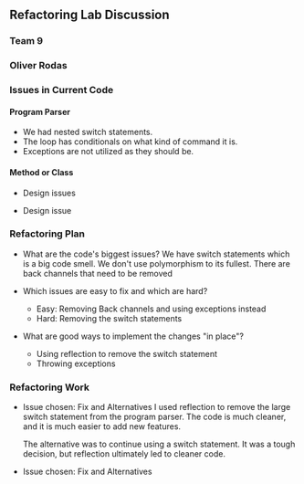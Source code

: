 ## Refactoring Lab Discussion
### Team 9
### Oliver Rodas

### Issues in Current Code


#### Program Parser
* We had nested switch statements. 
* The loop has conditionals on what kind of command it is.
* Exceptions are not utilized as they should be.

#### Method or Class
 * Design issues

 * Design issue


### Refactoring Plan

 * What are the code's biggest issues?
We have switch statements which is a big code smell. We don't use polymorphism to its fullest. There are back channels that need to be removed

 * Which issues are easy to fix and which are hard?
    * Easy: Removing Back channels and using exceptions instead
    * Hard: Removing the switch statements

 * What are good ways to implement the changes "in place"?
    * Using reflection to remove the switch statement
    * Throwing exceptions

### Refactoring Work

 * Issue chosen: Fix and Alternatives
    I used reflection to remove the large switch statement from the program parser. The code is much cleaner, and it is much easier to add new features.
   
    The alternative was to continue using a switch statement. It was a tough decision, but reflection ultimately led to cleaner code.

 * Issue chosen: Fix and Alternatives

